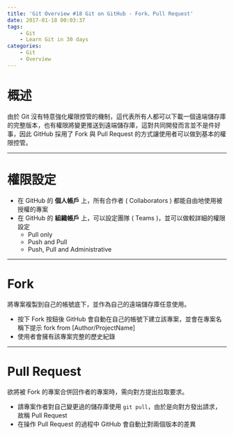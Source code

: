 ```yaml
---
title: 'Git Overview #18 Git on GitHub - Fork、Pull Request'
date: 2017-01-18 00:03:37
tags: 
    - Git
    - Learn Git in 30 days
categories: 
    - Git
    - Overview
---
```

# 概述
由於 Git 沒有特意強化權限控管的機制，這代表所有人都可以下載一個遠端儲存庫的完整版本，也有權限將變更推送到遠端儲存庫，這對共同開發而言並不是件好事，因此 GitHub 採用了 Fork 與 Pull Request 的方式讓使用者可以做到基本的權限控管。

<!-- more -->

---

# 權限設定
 - 在 GitHub 的 **個人帳戶** 上，所有合作者 ( Collaborators ) 都能自由地使用被授權的專案
 - 在 GitHub 的 **組織帳戶** 上，可以設定團隊 ( Teams )，並可以做較詳細的權限設定
    - Pull only
    - Push and Pull
    - Push, Pull and Administrative

---

# Fork
將專案複製到自己的帳號底下，並作為自己的遠端儲存庫任意使用。
 - 按下 Fork 按鈕後 GitHub 會自動在自己的帳號下建立該專案，並會在專案名稱下提示 fork from [Author/ProjectName]
 - 使用者會擁有該專案完整的歷史紀錄
 
---

# Pull Request
欲將被 Fork 的專案合併回作者的專案時，需向對方提出拉取要求。
 - 請專案作者對自己變更過的儲存庫使用 `git pull`，由於是向對方發出請求，故稱 Pull Request
 - 在操作 Pull Request 的過程中 GitHub 會自動比對兩個版本的差異